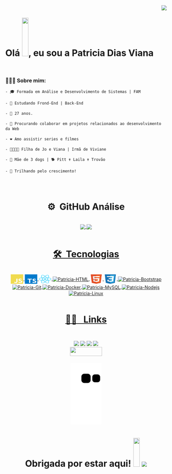 <img align="right" height="520em" src="https://raw.githubusercontent.com/gist/patriciadivi/31432328af375086fb1985655d9bdbb6/raw/9c8d0de572c6c3e621d9bcf9dbd51af4f6f9b64b/cardpatriciadivi.svg"/>
<h1 align="left">Olá <img src="https://raw.githubusercontent.com/kaueMarques/kaueMarques/master/hi.gif" height="120em" width="20px">,
eu sou a Patricia Dias Viana</h1><br>

  ### 👩🏻‍💻 Sobre mim:
    
    - 🎓 Formada em Análise e Desenvolvimento de Sistemas | FAM
    
    - 🌱 Estudando Frond-End | Back-End
    
    - 🎂 27 anos.
    
    - 👯 Procurando colaborar em projetos relacionados ao desenvolvimento da Web
    
    - ❤️ Amo assistir series e filmes
    
    - 👨‍👩‍👧‍👧 Filha de Jo e Viana | Irmã de Viviane
    
    - 🐶 Mãe de 3 dogs | 🐕 Pitt ✝️ Laila ✝️ Trovão
    
    - 👣 Trilhando pelo crescimento!

<br><br>
<div align="center">
  
  <h1> ⚙️ &nbsp;GitHub Análise </h1>
  <br>
  
  <a href="https://github.com/patriciadivi">
  <img align="center" height="160rem" src="https://github-readme-stats.vercel.app/api?username=patriciadivi&show_icons=true&theme=dracula&include_all_commits=true&count_private=true"/>
  <img align="center" height="160rem" src="https://github-readme-stats.vercel.app/api/top-langs/?username=patriciadivi&layout=compact&langs_count=7&theme=dracula"/>
</div>
  
<div style="display: inline_block" align="center"><br>
   
# 🛠 &nbsp;Tecnologias
  <br>
  
  <img align="center" alt="Patricia-Js" height="30" width="40" src="https://raw.githubusercontent.com/devicons/devicon/master/icons/javascript/javascript-plain.svg">
  <img align="center" alt="Patricia-Ts" height="30" width="40" src="https://raw.githubusercontent.com/devicons/devicon/master/icons/typescript/typescript-plain.svg">
  <img align="center" alt="Patricia-React" height="30" width="40" src="https://raw.githubusercontent.com/devicons/devicon/master/icons/react/react-original.svg">
  <img align="center" alt="Patricia-HTML" height="30" width="40" src="https://cdn.jsdelivr.net/gh/devicons/devicon/icons/redux/redux-original.svg" />
  <img align="center" alt="Patricia-HTML" height="30" width="40" src="https://raw.githubusercontent.com/devicons/devicon/master/icons/html5/html5-original.svg">
  <img align="center" alt="Patricia-CSS" height="30" width="40" src="https://raw.githubusercontent.com/devicons/devicon/master/icons/css3/css3-original.svg">
  <img align="center" alt="Patricia-Bootstrap" height="38" width="42" src="https://cdn.jsdelivr.net/gh/devicons/devicon/icons/bootstrap/bootstrap-plain.svg" />
  <img align="center" alt="Patricia-Git" height="36" width="42" src="https://cdn.jsdelivr.net/gh/devicons/devicon/icons/git/git-original.svg" />
  <img align="center" alt="Patricia-Docker" height="44" width="50" src="https://cdn.jsdelivr.net/gh/devicons/devicon/icons/docker/docker-original.svg" />
  <img align="center" alt="Patricia-MySQL" height="30" width="40" width="40px" src="https://cdn.jsdelivr.net/gh/devicons/devicon/icons/mysql/mysql-original.svg" />
  <img align="center" alt="Patricia-Nodejs" height="32" width="42" src="https://cdn.jsdelivr.net/gh/devicons/devicon/icons/nodejs/nodejs-original.svg" />
  <img align="center" alt="Patricia-Linux" height="36" width="44" src="https://cdn.jsdelivr.net/gh/devicons/devicon/icons/linux/linux-original.svg" />
  <br>
  <br>
</div>

    
    
<div align="center"> 
  
  # 👩🏻 &nbsp; Links 
  <br>
  
<a alt="Patricia-Instagram" href="https://www.instagram.com/pdividev/" target="_blank"><img src="https://img.shields.io/badge/-Instagram-%23E4405F?style=for-the-badge&logo=instagram&logoColor=white"></a>
<a alt="Patricia-WhatsApp" href="https://bit.ly/3tLPeC7" target="_blank"><img src="https://img.shields.io/badge/WhatsApp-25D366?style=for-the-badge&logo=whatsapp&logoColor=white"></a>
<a href = "mailto:patricia.dvsp@gmail.com"><img src="https://img.shields.io/badge/-Gmail-%23333?style=for-the-badge&logo=gmail&logoColor=white" target="_blank"></a>
<a href="https://www.linkedin.com/in/patricia-dias-viana/" ><img src="https://img.shields.io/badge/-LinkedIn-%230077B5?style=for-the-badge&logo=linkedin&logoColor=white" target="_blank"></a> 
<br>
<a alt="Patricia-Potfólio"  href="https://patriciadivi.github.io/" target="_blank">
<img height="28" width="100" src="https://img.shields.io/website-up-down-green-red/http/monip.org.svg">
</a>

####
 
  ![Snake animation](https://github.com/rafaballerini/rafaballerini/blob/output/github-contribution-grid-snake.svg)
 
<h1>
 Obrigada por estar aqui! <img src="https://raw.githubusercontent.com/kaueMarques/kaueMarques/master/hi.gif" width="20px" height="90px">
 <img align="rigth" height="120em" src="https://raw.githubusercontent.com/gist/patriciadivi/aad92d33edb601aee79553e5712a08d2/raw/0d4fe0bf9cb584d4b496fede15d979a766f15a22/patriciadivicard.svg"/>
</h1>
  
</div>

